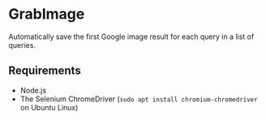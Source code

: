 # GrabImage
Automatically save the first Google image result for each query in a list of queries.

## Requirements
- Node.js
- The Selenium ChromeDriver (`sudo apt install chromium-chromedriver` on Ubuntu Linux)